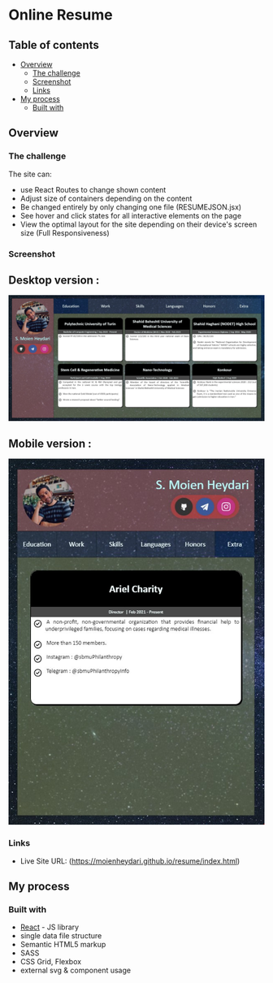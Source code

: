 # Online Resume

## Table of contents

- [Overview](#overview)
  - [The challenge](#the-challenge)
  - [Screenshot](#screenshot)
  - [Links](#links)
- [My process](#my-process)
  - [Built with](#built-with)

## Overview

### The challenge

The site can:

- use React Routes to change shown content
- Adjust size of containers depending on the content
- Be changed entirely by only changing one file (RESUMEJSON.jsx) 
- See hover and click states for all interactive elements on the page
- View the optimal layout for the site depending on their device's screen size (Full Responsiveness)

### Screenshot

## Desktop version :
![](./screenshot.jpg)

## Mobile version :
![](./screenshot_mobile.jpg)

### Links

- Live Site URL: (https://moienheydari.github.io/resume/index.html)

## My process

### Built with

- [React](https://reactjs.org/) - JS library
- single data file structure
- Semantic HTML5 markup
- SASS
- CSS Grid, Flexbox
- external svg & component usage
